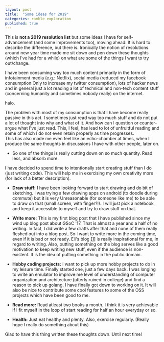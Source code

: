 ```yaml
---
layout: post
title:  "Some ideas for 2019"
categories: ramble exploration
published: true
---
```

This is **not a 2019 resolution list** but some ideas I have for self-advancement (and some improvements too), moving ahead. It is hard to describe the difference, but there is.
Ironically the notion of resolutions around new year time made me sit down and pen down these thoughts (which I've had for a while) on what are some of the 
things I want to try out/change.

I have been consuming way too much content primarily in the form of infotainment media (e.g.: Netflix), social media (reduced my facebook consumption
Only to increase my twitter consumption), lots of hacker news and in general just a lot reading a lot of technical and non-tech content stuff (concerning humanity and sometimes nobody really) on the internet.  

halo.

The problem with most of my consumption is that I have become really passive in this act. I sometimes just read way 
too much stuff and do not put a lot of thought into why and what of it. And how can I question or counter-argue what I've just read. This, I feel, has lead to lot of unfruitful reading and some of which I do not even retain properly as time progresses.  
This has also made me even feel like an echo-chamber at times, when I produce the same thoughts in  discussions I have with other people, later on. 

- So one of the things is really cutting down on so much quantity. Read less, and absorb more. 


I have decided to spend time to intentionally start creating stuff than I do (just writing code). This will help me in exercising my own creativity more (for lack of a better description).  

- **Draw stuff:** I have been looking forward to start drawing and do bit of sketching. I was trying a few drawing apps on android (to doodle during commute) but it is very
Unreasonable (for someone like me) to be able to draw on that (small screen, with finger?!). I will just pick a notebook and keep it accessible to myself and try to draw stuff on that.

- **Write more:** This is my first blog post that I have published since my wind up blog post about GSoC '17. That is almost a year and a half of no writing. 
In fact, I did write a few drafts after that and none of them really fleshed out into a blog post. So I want to write more in the coming time, even if it is bad or not ready. Eli's blog [[1]](https://eli.thegreenplace.net/) is really inspirational for me, in regard to writing. 
Also, putting something on the blog serves like a good motivation to keep writing new stuff, even if the audience is non-existent. It is the idea of putting something in the public domain. 

- **Hobby coding projects:** I want to pick up more hobby projects to do in my leisure time. Finally started one, just a few days back. I was longing to write an emulator
to improve me level of understanding of computer organization and architecture (utterly ruined in college) and find a reason to pick up golang. I have finally got down to working on it. It will also be nice to contribute some cool features to some of 
the OSS projects which have been good to me. 

- **Read more:** Read atleast two books a month. I think it is very achievable if I fit myself in the loop of start reading for half an hour everyday or so.

- **Health:** Just eat healthy and plenty. Also, exercise regularly. (Really hope I really do something about this)

Glad to have this thing written these thoughts down. Until next time! 
